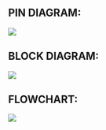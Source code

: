 ## PIN DIAGRAM:
 
<img src="https://www.google.com/url?sa=i&url=https%3A%2F%2Fcomponents101.com%2Fmicrocontrollers%2Fatmega328p-pinout-features-datasheet&psig=AOvVaw1sT
          Gbm7kqp6ljHSfbLLokl&ust=1631874921900000&source=images&cd=vfe&ved=0CAsQjRxqFwoTCJjhifqlg_MCFQAAAAAdAAAAABAE"/>
          
## BLOCK DIAGRAM:

<img src="https://www.google.com/url?sa=i&url=https%3A%2F%2Fmicrocontrollerslab.com%2Fatmega328p-microcontroller-pinout-prograamming-features-datasheet%2F&psig=
          AOvVaw0sTd-1aFiuab1iTYRoRNu6&ust=1631875059288000&source=images&cd=vfe&ved=0CAsQjRxqFwoTCOjs3MCmg_MCFQAAAAAdAAAAABAD"/>
          
## FLOWCHART:

<img src="https://online.visual-paradigm.com/repository/images/67333b55-2a0f-43af-bb01-5e12f4200da1.png"/>
